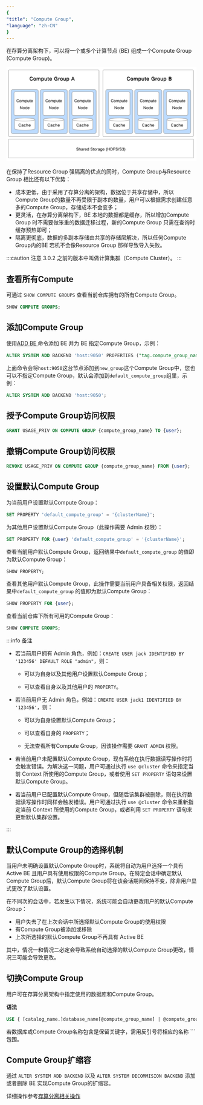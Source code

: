 ```yaml
---
{
"title": "Compute Group",
"language": "zh-CN"
}
---
```


<!--
Licensed to the Apache Software Foundation (ASF) under one
or more contributor license agreements.  See the NOTICE file
distributed with this work for additional information
regarding copyright ownership.  The ASF licenses this file
to you under the Apache License, Version 2.0 (the
"License"); you may not use this file except in compliance
with the License.  You may obtain a copy of the License at

  http://www.apache.org/licenses/LICENSE-2.0

Unless required by applicable law or agreed to in writing,
software distributed under the License is distributed on an
"AS IS" BASIS, WITHOUT WARRANTIES OR CONDITIONS OF ANY
KIND, either express or implied.  See the License for the
specific language governing permissions and limitations
under the License.
-->


在存算分离架构下，可以将一个或多个计算节点 (BE) 组成一个Compute Group (Compute Group)。

![compute_group](/images/compute_group_workload_management.png)

在保持了Resource Group 强隔离的优点的同时，Compute Group与Resource Group 相比还有以下优势：

- 成本更低，由于采用了存算分离的架构，数据位于共享存储中，所以Compute Group的数量不再受限于副本的数量，用户可以根据需求创建任意多的Compute Group，存储成本不会变多；
- 更灵活，在存算分离架构下，BE 本地的数据都是缓存，所以增加Compute Group 时不需要做笨重的数据迁移过程，新的Compute Group 只需在查询时缓存预热即可；
- 隔离更彻底，数据的多副本存储由共享的存储层解决，所以任何Compute Group内的BE 宕机不会像Resource Group 那样导致导入失败。

:::caution 注意
3.0.2 之前的版本中叫做计算集群（Compute Cluster）。
:::

## 查看所有Compute

可通过 `SHOW COMPUTE GROUPS` 查看当前仓库拥有的所有Compute Group。

```sql
SHOW COMPUTE GROUPS;
```

## 添加Compute Group

使用[ADD BE ](../../sql-manual/sql-statements/cluster-management/instance-management/ADD-BACKEND.md)命令添加 BE 并为 BE 指定Compute Group，示例：

```sql
ALTER SYSTEM ADD BACKEND 'host:9050' PROPERTIES ("tag.compute_group_name" = "new_group");
```

上面命令会将`host:9050`这台节点添加到`new_group`这个Compute Group中，您也可以不指定Compute Group，默认会添加到`default_compute_group`组里，示例：

```sql
ALTER SYSTEM ADD BACKEND 'host:9050';
```

## 授予Compute Group访问权限

```sql
GRANT USAGE_PRIV ON COMPUTE GROUP {compute_group_name} TO {user};
```

## 撤销Compute Group访问权限

```sql
REVOKE USAGE_PRIV ON COMPUTE GROUP {compute_group_name} FROM {user};
```

## 设置默认Compute Group

为当前用户设置默认Compute Group：

```sql
SET PROPERTY 'default_compute_group' = '{clusterName}';
```

为其他用户设置默认Compute Group（此操作需要 Admin 权限）：

```sql
SET PROPERTY FOR {user} 'default_compute_group' = '{clusterName}';
```

查看当前用户默认Compute Group，返回结果中`default_compute_group` 的值即为默认Compute Group：

```sql
SHOW PROPERTY;
```

查看其他用户默认Compute Group，此操作需要当前用户具备相关权限，返回结果中`default_compute_group` 的值即为默认Compute Group：

```sql
SHOW PROPERTY FOR {user};
```

查看当前仓库下所有可用的Compute Group：

```sql
SHOW COMPUTE GROUPS;
```

:::info 备注

- 若当前用户拥有 Admin 角色，例如：`CREATE USER jack IDENTIFIED BY '123456' DEFAULT ROLE "admin"`，则：
    
    - 可以为自身以及其他用户设置默认Compute Group；
    
    - 可以查看自身以及其他用户的 `PROPERTY`。

- 若当前用户无 Admin 角色，例如：`CREATE USER jack1 IDENTIFIED BY '123456'`，则：

    - 可以为自身设置默认Compute Group；

    - 可以查看自身的 `PROPERTY`；

    - 无法查看所有Compute Group，因该操作需要 `GRANT ADMIN` 权限。

- 若当前用户未配置默认Compute Group，现有系统在执行数据读写操作时将会触发错误。为解决这一问题，用户可通过执行 `use @cluster` 命令来指定当前 Context 所使用的Compute Group，或者使用 `SET PROPERTY` 语句来设置默认Compute Group。

- 若当前用户已配置默认Compute Group，但随后该集群被删除，则在执行数据读写操作时同样会触发错误。用户可通过执行 `use @cluster` 命令来重新指定当前 Context 所使用的Compute Group，或者利用 `SET PROPERTY` 语句来更新默认集群设置。

:::

## 默认Compute Group的选择机制

当用户未明确设置默认Compute Group时，系统将自动为用户选择一个具有 Active BE 且用户具有使用权限的Compute Group。在特定会话中确定默认Compute Group后，默认Compute Group将在该会话期间保持不变，除非用户显式更改了默认设置。

在不同次的会话中，若发生以下情况，系统可能会自动更改用户的默认Compute Group：

- 用户失去了在上次会话中所选择默认Compute Group的使用权限
- 有Compute Group被添加或移除
- 上次所选择的默认Compute Group不再具有 Active BE

其中，情况一和情况二必定会导致系统自动选择的默认Compute Group更改，情况三可能会导致更改。

## 切换Compute Group

用户可在存算分离架构中指定使用的数据库和Compute Group。

**语法**

```sql
USE { [catalog_name.]database_name[@compute_group_name] | @compute_group_name }
```

若数据库或Compute Group名称包含是保留关键字，需用反引号将相应的名称 ``` 包围。

## Compute Group扩缩容

通过 `ALTER SYSTEM ADD BACKEND` 以及 `ALTER SYSTEM DECOMMISION BACKEND` 添加或者删除 BE 实现Compute Group的扩缩容。


详细操作参考[存算分离相关操作](../../compute-storage-decoupled/overview.md)

